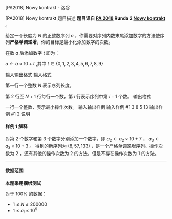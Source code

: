 



[PA2018] Nowy kontrakt - 洛谷














[PA2018] Nowy kontrakt
题目描述
**题目译自 [PA 2018](https://sio2.mimuw.edu.pl/c/pa-2018-1/dashboard/) Runda 2 [Nowy kontrakt](https://sio2.mimuw.edu.pl/c/pa-2018-1/p/kon/)** 。

给定一个长度为 $N$ 的正整数序列 $a$ ，你需要对序列内数末尾添加数字的方法使序列**严格单调递增**，你的目标是最小化添加数字的次数。

在数 $a$ 后添加数字 $t$ 即为：

$a \gets a \times 10 + t$ ,其中 $t \in \{0,1,2,3,4,5,6,7,8,9\}$


输入输出格式
输入格式

第一行一个整数 $N$ 表示序列长度。

第 $2$ 行至 $N+1$ 行每行一个数，第 $i$ 行表示序列中第 $i-1$ 个数。
输出格式

一行一个整数，表示最小操作次数。
输入输出样例
输入样例 #1
3
8
5
13
输出样例 #1
2
说明
#### 样例 1 解释

对第 $2$ 个数字和第 $3$ 个数字分别添加一个数字，即 $a_2 \gets a_2 \times 10 + 7$ ， $a_3 \gets a_3 \times 10 + 3$ 。 得到的新序列为 $(8,57,133)$ ，是一个严格单调递增序列。操作次数为 $2$ ，还有其他的操作次数为 $2$ 的方法，但是不存在操作次数为 $1$ 的方法。

------------

#### 数据范围

**本题采用捆绑测试**

对于 $100\%$ 的数据：

- $1 \le N \le 200000$ 
- $1 \le a_i \le 10^9$ 






